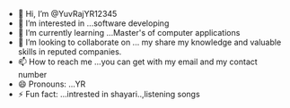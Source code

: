 - 👋 Hi, I’m @YuvRajYR12345
- 👀 I’m interested in ...software developing  
- 🌱 I’m currently learning ...Master's of computer applications
- 💞️ I’m looking to collaborate on ... my share my knowledge and valuable skills in reputed companies.
- 📫 How to reach me ...you can get with my email and my contact number
- 😄 Pronouns: ...YR
- ⚡ Fun fact: ...intrested in shayari..,listening songs

<!---
YuvRajYR12345/YuvRajYR12345 is a ✨ special ✨ repository because its `README.md` (this file) appears on your GitHub profile.
You can click the Preview link to take a look at your changes.
--->
